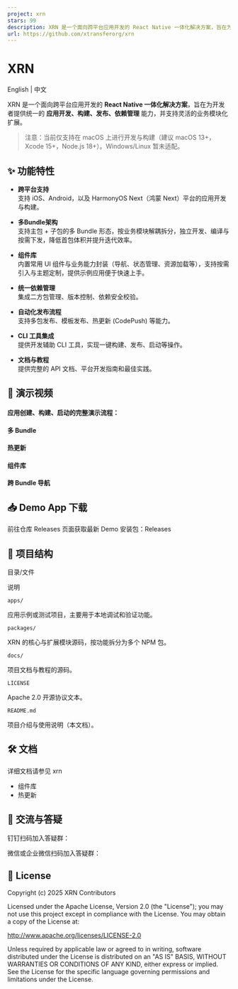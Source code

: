 ```yaml
---
project: xrn
stars: 99
description: XRN 是一个面向跨平台应用开发的 React Native 一体化解决方案，旨在为开发者提供统一的 应用开发、构建、发布、依赖管理 能力，并支持灵活的业务模块化扩展。
url: https://github.com/xtransferorg/xrn
---
```


XRN
===

English | 中文

XRN 是一个面向跨平台应用开发的 **React Native 一体化解决方案**，旨在为开发者提供统一的 **应用开发、构建、发布、依赖管理** 能力，并支持灵活的业务模块化扩展。

> 注意：当前仅支持在 macOS 上进行开发与构建（建议 macOS 13+，Xcode 15+，Node.js 18+）。Windows/Linux 暂未适配。

✨ 功能特性
------

-   **跨平台支持**  
    支持 iOS、Android，以及 HarmonyOS Next（鸿蒙 Next）平台的应用开发与构建。
    
-   **多Bundle架构**  
    支持主包 + 子包的多 Bundle 形态，按业务模块解耦拆分，独立开发、编译与按需下发，降低首包体积并提升迭代效率。
    
-   **组件库**  
    内置常用 UI 组件与业务能力封装（导航、状态管理、资源加载等），支持按需引入与主题定制，提供示例应用便于快速上手。
    
-   **统一依赖管理**  
    集成二方包管理、版本控制、依赖安全校验。
    
-   **自动化发布流程**  
    支持多包发布、模板发布、热更新 (CodePush) 等能力。
    
-   **CLI 工具集成**  
    提供开发辅助 CLI 工具，实现一键构建、发布、启动等操作。
    
-   **文档与教程**  
    提供完整的 API 文档、平台开发指南和最佳实践。
    

🎥 演示视频
-------

#### 应用创建、构建、启动的完整演示流程：

#### 多 Bundle

#### 热更新

#### 组件库

#### 跨 Bundle 导航

📥 Demo App 下载
--------------

前往仓库 Releases 页面获取最新 Demo 安装包：Releases

📂 项目结构
-------

目录/文件

说明

`apps/`

应用示例或测试项目，主要用于本地调试和验证功能。

`packages/`

XRN 的核心与扩展模块源码，按功能拆分为多个 NPM 包。

`docs/`

项目文档与教程的源码。

`LICENSE`

Apache 2.0 开源协议文本。

`README.md`

项目介绍与使用说明（本文档）。

🛠️ 文档
------

详细文档请参见 xrn

-   组件库
-   热更新

🙋 交流与答疑
--------

钉钉扫码加入答疑群：

微信或企业微信扫码加入答疑群：

📄 License
----------

Copyright (c) 2025 XRN Contributors

Licensed under the Apache License, Version 2.0 (the "License"); you may not use this project except in compliance with the License. You may obtain a copy of the License at:

http://www.apache.org/licenses/LICENSE-2.0

Unless required by applicable law or agreed to in writing, software distributed under the License is distributed on an "AS IS" BASIS, WITHOUT WARRANTIES OR CONDITIONS OF ANY KIND, either express or implied. See the License for the specific language governing permissions and limitations under the License.
